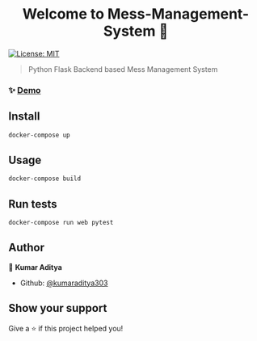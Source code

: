 <h1 align="center">Welcome to Mess-Management-System 👋</h1>
<p>
  <a href="#" target="_blank">
    <img alt="License: MIT" src="https://img.shields.io/badge/License-MIT-yellow.svg" />
  </a>
</p>

> Python Flask Backend based Mess Management System

### ✨ [Demo](https://messmanagementsystem.herokuapp.com)

## Install

```sh
docker-compose up 
```

## Usage

```sh
docker-compose build
```

## Run tests

```sh
docker-compose run web pytest 
```

## Author

👤 **Kumar Aditya**

* Github: [@kumaraditya303](https://github.com/kumaraditya303)

## Show your support

Give a ⭐️ if this project helped you!

